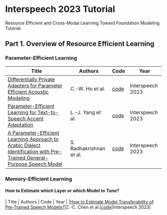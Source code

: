 # Interspeech 2023 Tutorial
Resource Efficient and Cross-Modal Learning Toward Foundation Modeling Tutorial

## Part 1. Overview of Resource Efficient Learning

### Parameter-Efficient Learning

| Title | Authors | Code | Year |
| ----- | ------- | -------- | ---- |
|[Differentially Private Adapters for Parameter Efficient Acoustic Modeling](https://arxiv.org/abs/2305.11360)|C.-W. Ho et al.|[code](https://github.com/Chun-wei-Ho/)|Interspeech 2023|
|[Parameter-Efficient Learning for Text-to-Speech Accent Adaptation](https://arxiv.org/abs/2305.11320)|L.-J. Yang et al.|[code](https://tts-research.github.io/)|Interspeech 2023|
|[A Parameter-Efficient Learning Approach to Arabic Dialect Identification with Pre-Trained General-Purpose Speech Model](https://arxiv.org/pdf/2305.11244)|S. Radhakrishnan et al.|[code](https://github.com/Srijith-rkr/KAUST-Whisper-Adapter)|Interspeech 2023|

### Memory-Efficient Learning

#### How to Estimate which Layer or which Model to Tune?

| Title | Authors | Code | Year |
|[How to Estimate Model Transferability of Pre-Trained Speech Models?](https://arxiv.org/pdf/2306.01015.pdf)|Z.-C. Chen et al.|[code](https://github.com/virginiakm1988/LogME-CTC)|Interspeech 2023|





